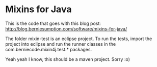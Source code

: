 # Mixins for Java

This is the code that goes with this blog post: http://blog.berniesumption.com/software/mixins-for-java/

The folder mixin-test is an eclipse project. To run the tests,
import the project into eclipse and run the runner classes in
the com.berniecode.mixin4j.test.* packages.

Yeah yeah I know, this should be a maven project. Sorry :o)